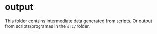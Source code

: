 # output

This folder contains intermediate data generated from scripts.
Or output from scripts/programas in the `src/` folder.
